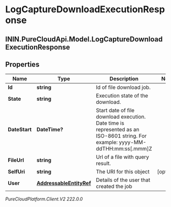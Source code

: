 # LogCaptureDownloadExecutionResponse

## ININ.PureCloudApi.Model.LogCaptureDownloadExecutionResponse

## Properties

|Name | Type | Description | Notes|
|------------ | ------------- | ------------- | -------------|
| **Id** | **string** | Id of file download job. | |
| **State** | **string** | Execution state of the download. | |
| **DateStart** | **DateTime?** | Start date of file download execution. Date time is represented as an ISO-8601 string. For example: yyyy-MM-ddTHH:mm:ss[.mmm]Z | |
| **FileUrl** | **string** | Url of a file with query result. | |
| **SelfUri** | **string** | The URI for this object | [optional] |
| **User** | [**AddressableEntityRef**](AddressableEntityRef) | Details of the user that created the job | |



_PureCloudPlatform.Client.V2 222.0.0_
